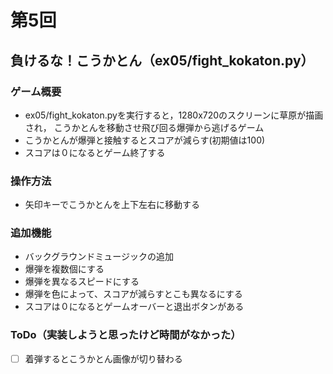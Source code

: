 # 第5回
## 負けるな！こうかとん（ex05/fight_kokaton.py）
### ゲーム概要
- ex05/fight_kokaton.pyを実行すると，1280x720のスクリーンに草原が描画され，
こうかとんを移動させ飛び回る爆弾から逃げるゲーム
- こうかとんが爆弾と接触するとスコアが減らす(初期値は100)
- スコアは０になるとゲーム終了する
### 操作方法
- 矢印キーでこうかとんを上下左右に移動する
### 追加機能
- バックグラウンドミュージックの追加
- 爆弾を複数個にする
- 爆弾を異なるスピードにする
- 爆弾を色によって、スコアが減らすとこも異なるにする
- スコアは０になるとゲームオーバーと退出ボタンがある
### ToDo（実装しようと思ったけど時間がなかった）
- [ ] 着弾するとこうかとん画像が切り替わる